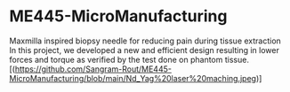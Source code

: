 # ME445-MicroManufacturing
Maxmilla inspired biopsy needle for reducing pain during tissue extraction
In this project, we developed a new and efficient design resulting in lower forces and torque as verified by the test done on phantom tissue.
[(https://github.com/Sangram-Rout/ME445-MicroManufacturing/blob/main/Nd_Yag%20laser%20maching.jpeg)]
